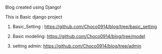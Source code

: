 Blog created using Django!

This is Basic django project

1. Basic_Setting : https://github.com/Choco0914/blog/tree/basic_setting

2. Basic modeling: https://github.com/Choco0914/blog/tree/model

3. setting admin: https://github.com/Choco0914/blog/tree/admin
